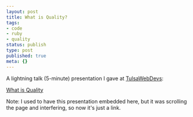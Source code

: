 ```yaml
---
layout: post
title: What is Quality?
tags:
- code
- ruby
- quality
status: publish
type: post
published: true
meta: {}
---
```


A lightning talk (5-minute) presentation I gave at [TulsaWebDevs](http://tulsawebdevs.org/):

[What is Quality](https://docs.google.com/presentation/d/1__YqyRhtMws8AwS3OAKXt1CUWKo1QEr1R8YUqrn9IN0/embed?start=false&loop=false&delayms=3000)

Note: I used to have this presentation embedded here, but it was scrolling the page and interfering, so now it's just a link.
